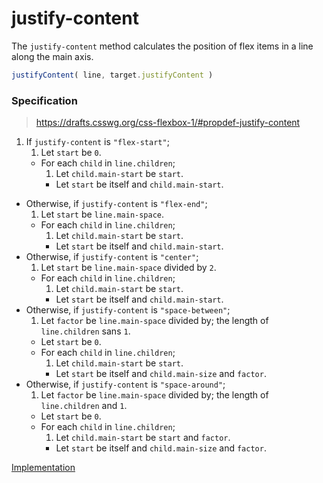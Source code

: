 # justify-content

The `justify-content` method calculates the position of flex items in a line along the main axis.

```js
justifyContent( line, target.justifyContent )
```

### Specification

> https://drafts.csswg.org/css-flexbox-1/#propdef-justify-content

1. If `justify-content` is `"flex-start"`;
	1. Let `start` be `0`.
	-  For each `child` in `line.children`;
		1. Let `child.main-start` be `start`.
		-  Let `start` be itself and `child.main-start`.
-  Otherwise, if `justify-content` is `"flex-end"`;
	1. Let `start` be `line.main-space`.
	-  For each `child` in `line.children`;
		1. Let `child.main-start` be `start`.
		-  Let `start` be itself and `child.main-start`.
-  Otherwise, if `justify-content` is `"center"`;
	1. Let `start` be `line.main-space` divided by `2`.
	-  For each `child` in `line.children`;
		1. Let `child.main-start` be `start`.
		-  Let `start` be itself and `child.main-start`.
-  Otherwise, if `justify-content` is `"space-between"`;
	1. Let `factor` be `line.main-space` divided by; the length of `line.children` sans `1`.
	-  Let `start` be `0`.
	-  For each `child` in `line.children`;
		1. Let `child.main-start` be `start`.
		-  Let `start` be itself and `child.main-size` and `factor`.
-  Otherwise, if `justify-content` is `"space-around"`;
	1. Let `factor` be `line.main-space` divided by; the length of `line.children` and `1`.
	-  Let `start` be `0`.
	-  For each `child` in `line.children`;
		1. Let `child.main-start` be `start` and `factor`.
		-  Let `start` be itself and `child.main-size` and `factor`.

[Implementation](index.js)
